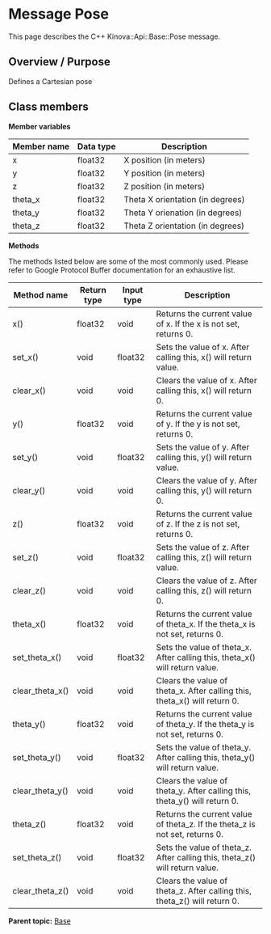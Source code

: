 # Message Pose

This page describes the C++ Kinova::Api::Base::Pose message.

## Overview / Purpose

Defines a Cartesian pose

## Class members

 **Member variables** 

|Member name|Data type|Description|
|-----------|---------|-----------|
|x|float32|X position \(in meters\)|
|y|float32|Y position \(in meters\)|
|z|float32|Z position \(in meters\)|
|theta\_x|float32|Theta X orientation \(in degrees\)|
|theta\_y|float32|Theta Y orienation \(in degrees\)|
|theta\_z|float32|Theta Z orientation \(in degrees\)|

 **Methods** 

The methods listed below are some of the most commonly used. Please refer to Google Protocol Buffer documentation for an exhaustive list.

|Method name|Return type|Input type|Description|
|-----------|-----------|----------|-----------|
|x\(\)|float32|void|Returns the current value of x. If the x is not set, returns 0.|
|set\_x\(\)|void|float32|Sets the value of x. After calling this, x\(\) will return value.|
|clear\_x\(\)|void|void|Clears the value of x. After calling this, x\(\) will return 0.|
|y\(\)|float32|void|Returns the current value of y. If the y is not set, returns 0.|
|set\_y\(\)|void|float32|Sets the value of y. After calling this, y\(\) will return value.|
|clear\_y\(\)|void|void|Clears the value of y. After calling this, y\(\) will return 0.|
|z\(\)|float32|void|Returns the current value of z. If the z is not set, returns 0.|
|set\_z\(\)|void|float32|Sets the value of z. After calling this, z\(\) will return value.|
|clear\_z\(\)|void|void|Clears the value of z. After calling this, z\(\) will return 0.|
|theta\_x\(\)|float32|void|Returns the current value of theta\_x. If the theta\_x is not set, returns 0.|
|set\_theta\_x\(\)|void|float32|Sets the value of theta\_x. After calling this, theta\_x\(\) will return value.|
|clear\_theta\_x\(\)|void|void|Clears the value of theta\_x. After calling this, theta\_x\(\) will return 0.|
|theta\_y\(\)|float32|void|Returns the current value of theta\_y. If the theta\_y is not set, returns 0.|
|set\_theta\_y\(\)|void|float32|Sets the value of theta\_y. After calling this, theta\_y\(\) will return value.|
|clear\_theta\_y\(\)|void|void|Clears the value of theta\_y. After calling this, theta\_y\(\) will return 0.|
|theta\_z\(\)|float32|void|Returns the current value of theta\_z. If the theta\_z is not set, returns 0.|
|set\_theta\_z\(\)|void|float32|Sets the value of theta\_z. After calling this, theta\_z\(\) will return value.|
|clear\_theta\_z\(\)|void|void|Clears the value of theta\_z. After calling this, theta\_z\(\) will return 0.|

**Parent topic:** [Base](../references/summary_Base.md)

